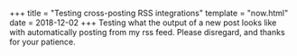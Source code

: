 +++
title = "Testing cross-posting RSS integrations"
template = "now.html"
date = 2018-12-02
+++
Testing what the output of a new post looks like with automatically posting from my rss feed. Please disregard, and thanks for your patience.
